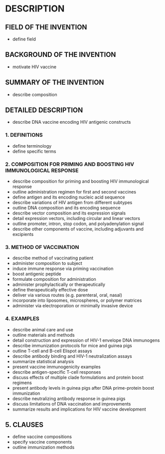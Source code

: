 # DESCRIPTION

## FIELD OF THE INVENTION

- define field

## BACKGROUND OF THE INVENTION

- motivate HIV vaccine

## SUMMARY OF THE INVENTION

- describe composition

## DETAILED DESCRIPTION

- describe DNA vaccine encoding HIV antigenic constructs

### 1. DEFINITIONS

- define terminology
- define specific terms

### 2. COMPOSITION FOR PRIMING AND BOOSTING HIV IMMUNOLOGICAL RESPONSE

- describe composition for priming and boosting HIV immunological response
- outline administration regimen for first and second vaccines
- define antigen and its encoding nucleic acid sequence
- describe variations of HIV antigen from different subtypes
- outline DNA composition and its encoding sequence
- describe vector composition and its expression signals
- detail expression vectors, including circular and linear vectors
- outline promoter, intron, stop codon, and polyadenylation signal
- describe other components of vaccine, including adjuvants and excipients

### 3. METHOD OF VACCINATION

- describe method of vaccinating patient
- administer composition to subject
- induce immune response via priming vaccination
- boost antigenic peptide
- formulate composition for administration
- administer prophylactically or therapeutically
- define therapeutically effective dose
- deliver via various routes (e.g. parenteral, oral, nasal)
- incorporate into liposomes, microspheres, or polymer matrices
- administer via electroporation or minimally invasive device

### 4. EXAMPLES

- describe animal care and use
- outline materials and methods
- detail construction and expression of HIV-1 envelope DNA immunogens
- describe immunization protocols for mice and guinea pigs
- outline T-cell and B-cell Elispot assays
- describe antibody binding and HIV-1 neutralization assays
- summarize statistical analysis
- present vaccine immunogenicity examples
- describe antigen-specific T-cell responses
- discuss effects of multiple clade formulations and protein boost regimens
- present antibody levels in guinea pigs after DNA prime-protein boost immunization
- describe neutralizing antibody response in guinea pigs
- discuss limitations of DNA vaccination and improvements
- summarize results and implications for HIV vaccine development

## 5. CLAUSES

- define vaccine compositions
- specify vaccine components
- outline immunization methods

